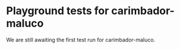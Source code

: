 # Playground tests for carimbador-maluco
We are still awaiting the first test run for carimbador-maluco.
